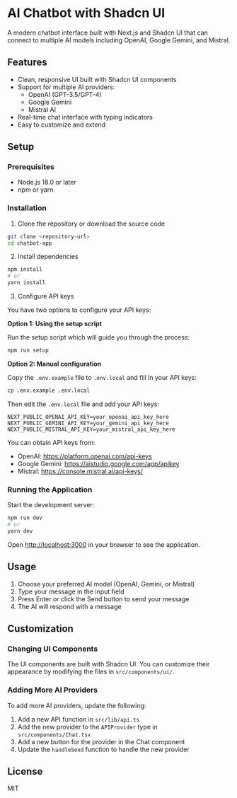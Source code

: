 # AI Chatbot with Shadcn UI

A modern chatbot interface built with Next.js and Shadcn UI that can connect to multiple AI models including OpenAI, Google Gemini, and Mistral.

## Features

- Clean, responsive UI built with Shadcn UI components
- Support for multiple AI providers:
  - OpenAI (GPT-3.5/GPT-4)
  - Google Gemini
  - Mistral AI
- Real-time chat interface with typing indicators
- Easy to customize and extend

## Setup

### Prerequisites

- Node.js 18.0 or later
- npm or yarn

### Installation

1. Clone the repository or download the source code

```bash
git clone <repository-url>
cd chatbot-app
```

2. Install dependencies

```bash
npm install
# or
yarn install
```

3. Configure API keys

You have two options to configure your API keys:

**Option 1: Using the setup script**

Run the setup script which will guide you through the process:

```bash
npm run setup
```

**Option 2: Manual configuration**

Copy the `.env.example` file to `.env.local` and fill in your API keys:

```bash
cp .env.example .env.local
```

Then edit the `.env.local` file and add your API keys:

```
NEXT_PUBLIC_OPENAI_API_KEY=your_openai_api_key_here
NEXT_PUBLIC_GEMINI_API_KEY=your_gemini_api_key_here
NEXT_PUBLIC_MISTRAL_API_KEY=your_mistral_api_key_here
```

You can obtain API keys from:
- OpenAI: https://platform.openai.com/api-keys
- Google Gemini: https://aistudio.google.com/app/apikey
- Mistral: https://console.mistral.ai/api-keys/

### Running the Application

Start the development server:

```bash
npm run dev
# or
yarn dev
```

Open [http://localhost:3000](http://localhost:3000) in your browser to see the application.

## Usage

1. Choose your preferred AI model (OpenAI, Gemini, or Mistral)
2. Type your message in the input field
3. Press Enter or click the Send button to send your message
4. The AI will respond with a message

## Customization

### Changing UI Components

The UI components are built with Shadcn UI. You can customize their appearance by modifying the files in `src/components/ui/`.

### Adding More AI Providers

To add more AI providers, update the following:

1. Add a new API function in `src/lib/api.ts`
2. Add the new provider to the `APIProvider` type in `src/components/Chat.tsx`
3. Add a new button for the provider in the Chat component
4. Update the `handleSend` function to handle the new provider

## License

MIT
